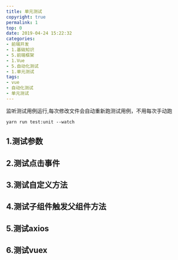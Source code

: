 ```yaml
---
title: 单元测试
copyright: true
permalink: 1
top: 0
date: 2019-04-24 15:22:32
categories:
- 前端开发
- 1.基础知识
- 5.前端框架
- 1.Vue
- 5.自动化测试
- 1.单元测试
tags:
- vue
- 自动化测试
- 单元测试
---
```

监听测试用例运行,每次修改文件会自动重新跑测试用例，不用每次手动跑
```
yarn run test:unit --watch
```
## 1.测试参数

## 2.测试点击事件
## 3.测试自定义方法
## 4.测试子组件触发父组件方法
## 5.测试axios
## 6.测试vuex